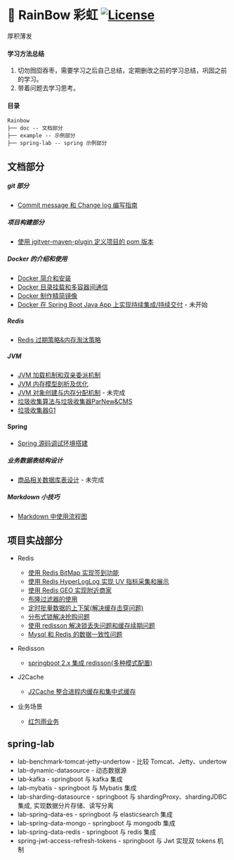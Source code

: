 # 🌈 RainBow 彩虹 [![License](http://img.shields.io/:license-apache-brightgreen.svg)](http://www.apache.org/licenses/LICENSE-2.0.html)

厚积薄发

#### 学习方法总结

1. 切勿囫囵吞枣，需要学习之后自己总结，定期删改之前的学习总结，巩固之前的学习。
2. 带着问题去学习思考。



#### 目录

```
Rainbow
├── doc -- 文档部分  
├── example -- 示例部分 
├── spring-lab -- spring 示例部分 
```






## 文档部分

#####  git 部分

* [Commit message 和 Change log 编写指南](https://github.com/yukoyao/Rainbow/blob/main/doc/git/Commit%20message%20%E5%92%8C%20Change%20log%20%E7%BC%96%E5%86%99%E6%8C%87%E5%8D%97.md)

##### 项目构建部分

* [使用 jgitver-maven-plugin 定义项目的 pom 版本](https://github.com/yukoyao/Rainbow/blob/main/doc/build/%E4%BD%BF%E7%94%A8%20jgitver-maven-plugin%20%E5%AE%9A%E4%B9%89%E9%A1%B9%E7%9B%AE%E7%9A%84%20pom%20%E7%89%88%E6%9C%AC.md)

##### Docker 的介绍和使用

* [Docker 简介和安装](https://github.com/yukoyao/Rainbow/blob/main/doc/docker/Docker%20%E7%AE%80%E4%BB%8B%E5%92%8C%E5%AE%89%E8%A3%85.md)
* [Docker 目录挂载和多容器间通信](https://github.com/yukoyao/Rainbow/blob/main/doc/docker/Docker%20%E7%9B%AE%E5%BD%95%E6%8C%82%E8%BD%BD%E5%92%8C%E5%A4%9A%E5%AE%B9%E5%99%A8%E9%97%B4%E9%80%9A%E4%BF%A1.md)
* [Docker 制作精简镜像](https://github.com/yukoyao/Rainbow/blob/main/doc/docker/Docker%20%E5%88%B6%E4%BD%9C%E7%B2%BE%E7%AE%80%E9%95%9C%E5%83%8F.md)
* [Docker 在 Spring Boot Java App 上实现持续集成/持续交付](https://github.com/yukoyao/Rainbow/blob/main/example/springboot-cicd/README.md) - 未开始

##### Redis

* [Redis 过期策略&内存淘汰策略](https://github.com/yukoyao/Rainbow/blob/main/doc/redis/Redis%20%E8%BF%87%E6%9C%9F%E7%AD%96%E7%95%A5%26%E5%86%85%E5%AD%98%E6%B7%98%E6%B1%B0%E7%AD%96%E7%95%A5.md)

##### JVM

* [JVM 加载机制和双亲委派机制](https://github.com/yukoyao/Rainbow/blob/main/doc/jvm/JVM%20%E5%8A%A0%E8%BD%BD%E6%9C%BA%E5%88%B6%E5%92%8C%E5%8F%8C%E4%BA%B2%E5%A7%94%E6%B4%BE%E6%9C%BA%E5%88%B6.md)
* [JVM 内存模型剖析及优化](https://github.com/yukoyao/Rainbow/blob/main/doc/jvm/JVM%20%E5%86%85%E5%AD%98%E6%A8%A1%E5%9E%8B%E5%89%96%E6%9E%90%E5%8F%8A%E4%BC%98%E5%8C%96.md)
* [JVM 对象创建与内存分配机制](https://github.com/yukoyao/Rainbow/blob/main/doc/jvm/JVM%20%E5%AF%B9%E8%B1%A1%E5%88%9B%E5%BB%BA%E4%B8%8E%E5%86%85%E5%AD%98%E5%88%86%E9%85%8D%E6%9C%BA%E5%88%B6.md) - 未完成
* [垃圾收集算法与垃圾收集器ParNew&CMS](https://github.com/yukoyao/Rainbow/blob/main/doc/jvm/%E5%9E%83%E5%9C%BE%E6%94%B6%E9%9B%86%E7%AE%97%E6%B3%95%E4%B8%8E%E5%9E%83%E5%9C%BE%E6%94%B6%E9%9B%86%E5%99%A8ParNew%26CMS.md)
* [垃圾收集器G1](https://github.com/yukoyao/Rainbow/blob/main/doc/jvm/%E5%9E%83%E5%9C%BE%E6%94%B6%E9%9B%86%E5%99%A8G1.md) 

#### Spring

* [Spring 源码调试环境搭建](https://github.com/yukoyao/Rainbow/blob/main/doc/spring/Spring%20%E6%BA%90%E7%A0%81%E8%B0%83%E8%AF%95%E7%8E%AF%E5%A2%83%E6%90%AD%E5%BB%BA.md)

##### 业务数据表结构设计

* [商品相关数据库表设计]() - 未完成

##### Markdown 小技巧

* [Markdown 中使用流程图]()





## 项目实战部分

* Redis
    * [使用 Redis BitMap 实现签到功能](https://github.com/yukoyao/Rainbow/blob/main/example/redis-bitmap/README.md)
    * [使用 Redis HyperLogLog 实现 UV 指标采集和展示](https://github.com/yukoyao/Rainbow/blob/main/example/redis-HyperLogLog/README.md)
    * [使用 Redis GEO 实现附近商家](https://github.com/yukoyao/Rainbow/blob/main/example/redis-geo/README.md)
    * [布隆过滤器的使用](https://github.com/yukoyao/Rainbow/blob/main/example/redis-bloomFilter/README.md)
    * [定时批量数据的上下架(解决缓存击穿问题)](https://github.com/yukoyao/Rainbow/blob/main/example/redis-cache-breakdown/README.md)
    * [分布式锁解决抢购问题](https://github.com/yukoyao/Rainbow/blob/main/example/redis-distributedLock/README.md)
    * [使用 redisson 解决锁丢失问题和缓存续期问题](https://github.com/yukoyao/Rainbow/blob/main/example/redis-multi-master/README.md) 
    * [Mysql 和 Redis 的数据一致性问题]()

* Redisson
  * [springboot 2.x 集成 redisson(多种模式配置)](https://github.com/yukoyao/Rainbow/blob/main/example/springboot-redisson-configuration/README.md)

* J2Cache
  * [J2Cache 整合进程内缓存和集中式缓存](https://github.com/yukoyao/Rainbow/blob/main/example/J2Cache-example/README.md)

* 业务场景
  * [红包雨业务](https://github.com/yukoyao/Rainbow/blob/main/example/RedPacketRain/README.md)


## spring-lab

* lab-benchmark-tomcat-jetty-undertow -  比较 Tomcat、Jetty、undertow 
* lab-dynamic-datasource -  动态数据源
* lab-kafka -  springboot 与 kafka 集成
* lab-mybatis - springboot 与 Mybatis 集成
* lab-sharding-datasource - springboot 与 shardingProxy、shardingJDBC 集成, 实现数据分片存储、读写分离
* lab-spring-data-es - springboot 与 elasticsearch 集成
* lab-spring-data-mongo - springboot 与 mongodb 集成
* lab-spring-data-redis - springboot 与 redis 集成
* spring-jwt-access-refresh-tokens - springboot 与 Jwt 实现双 tokens 机制

